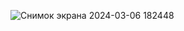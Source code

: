 ![Снимок экрана 2024-03-06 182448](https://github.com/ivangorbunov1996/Docker/assets/145442383/e7159253-37ce-4b27-a109-118d1bd92c1b)
